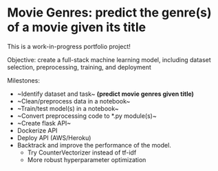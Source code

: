 # Movie Genres: predict the genre(s) of a movie given its title

This is a work-in-progress portfolio project! 

Objective: create a full-stack machine learning model, including dataset selection, preprocessing, training, and deployment

Milestones:
- ~Identify dataset and task~ **(predict movie genres given title)**
- ~Clean/preprocess data in a notebook~
- ~Train/test model(s) in a notebook~
- ~Convert preprocessing code to *.py module(s)~
- ~Create flask API~
- Dockerize API
- Deploy API (AWS/Heroku)
- Backtrack and improve the performance of the model.
  - Try CounterVectorizer instead of tf-idf
  - More robust hyperparameter optimization
